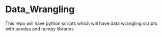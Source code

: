 # Data_Wrangling
This repo will have python scripts which will have data wrangling scripts with pandas and numpy libraries
